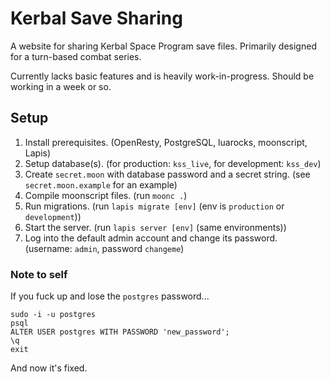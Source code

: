 # Kerbal Save Sharing

A website for sharing Kerbal Space Program save files.
Primarily designed for a turn-based combat series.

Currently lacks basic features and is heavily work-in-progress.
Should be working in a week or so.

## Setup

1. Install prerequisites.
   (OpenResty, PostgreSQL, luarocks, moonscript, Lapis)
2. Setup database(s).
   (for production: `kss_live`, for development: `kss_dev`)
3. Create `secret.moon` with database password and a secret string.
   (see `secret.moon.example` for an example)
4. Compile moonscript files.
   (run `moonc .`)
5. Run migrations.
   (run `lapis migrate [env]` (env is `production` or `development`))
6. Start the server.
   (run `lapis server [env]` (same environments))
7. Log into the default admin account and change its password.
   (username: `admin`, password `changeme`)

### Note to self

If you fuck up and lose the `postgres` password...

```
sudo -i -u postgres
psql
ALTER USER postgres WITH PASSWORD 'new_password';
\q
exit
```

And now it's fixed.
